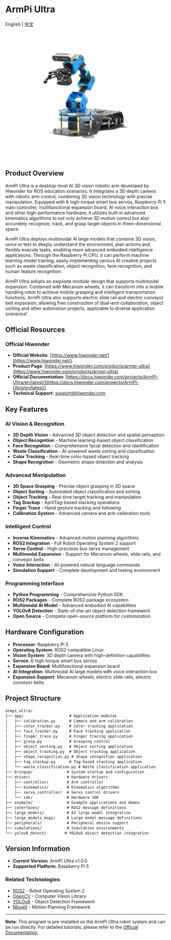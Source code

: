 # ArmPi Ultra

English | [中文](https://github.com/Hiwonder/ArmPi-Ultra/blob/main/README_cn.md)

<p align="center">
  <img src="./sources/images/image.webp" alt="ArmPi Ultra Logo" width="400"/>
</p>

## Product Overview

ArmPi Ultra is a desktop-level AI 3D vision robotic arm developed by Hiwonder for ROS education scenarios. It integrates a 3D depth camera with robotic arm control, combining 3D vision technology with precise manipulation. Equipped with 6 high-torque smart bus servos, Raspberry Pi 5 main controller, multifunctional expansion board, AI voice interaction box and other high-performance hardware, it utilizes built-in advanced kinematics algorithms to not only achieve 3D motion control but also accurately recognize, track, and grasp target objects in three-dimensional space.

ArmPi Ultra deploys multimodal AI large models that combine 3D vision, voice or text to deeply understand the environment, plan actions and flexibly execute tasks, enabling more advanced embodied intelligence applications. Through the Raspberry Pi CPU, it can perform machine learning model training, easily implementing various AI creative projects such as waste classification, object recognition, face recognition, and human feature recognition.

ArmPi Ultra adopts an exquisite modular design that supports multimodal expansion. Combined with Mecanum wheels, it can transform into a mobile handling robot to achieve mobile grasping and intelligent transportation functions. ArmPi Ultra also supports electric slide rail and electric conveyor belt expansion, allowing free construction of dual-arm collaboration, object sorting and other automation projects, applicable to diverse application scenarios!

## Official Resources

### Official Hiwonder
- **Official Website**: [https://www.hiwonder.net/](https://www.hiwonder.net/)
- **Product Page**: [https://www.hiwonder.com/products/armpi-ultra](https://www.hiwonder.com/products/armpi-ultra)
- **Official Documentation**: [https://docs.hiwonder.com/projects/ArmPi-Ultra/en/latest/](https://docs.hiwonder.com/projects/ArmPi-Ultra/en/latest/)
- **Technical Support**: support@hiwonder.com

## Key Features

### AI Vision & Recognition
- **3D Depth Vision** - Advanced 3D object detection and spatial perception
- **Object Recognition** - Machine learning-based object classification
- **Face Recognition** - Comprehensive facial detection and identification
- **Waste Classification** - AI-powered waste sorting and classification
- **Color Tracking** - Real-time color-based object tracking
- **Shape Recognition** - Geometric shape detection and analysis

### Advanced Manipulation
- **3D Space Grasping** - Precise object grasping in 3D space
- **Object Sorting** - Automated object classification and sorting
- **Object Tracking** - Real-time target tracking and manipulation
- **Tag Stackup** - AprilTag-based stacking operations
- **Finger Trace** - Hand gesture tracking and following
- **Calibration System** - Advanced camera and arm calibration tools

### Intelligent Control
- **Inverse Kinematics** - Advanced motion planning algorithms
- **ROS2 Integration** - Full Robot Operating System 2 support
- **Servo Control** - High-precision bus servo management
- **Multimodal Expansion** - Support for Mecanum wheels, slide rails, and conveyor belts
- **Voice Interaction** - AI-powered natural language commands
- **Simulation Support** - Complete development and testing environment

### Programming Interface
- **Python Programming** - Comprehensive Python SDK
- **ROS2 Packages** - Complete ROS2 package ecosystem
- **Multimodal AI Model** - Advanced embodied AI capabilities
- **YOLOv8 Detection** - State-of-the-art object detection framework
- **Open Source** - Complete open-source platform for customization

## Hardware Configuration
- **Processor**: Raspberry Pi 5
- **Operating System**: ROS2 compatible Linux
- **Vision System**: 3D depth camera with high-definition capabilities
- **Servos**: 6 high-torque smart bus servos
- **Expansion Board**: Multifunctional expansion board
- **AI Integration**: Multimodal AI large models with voice interaction box
- **Expansion Support**: Mecanum wheels, electric slide rails, electric conveyor belts

## Project Structure

```
armpi_ultra/
├── app/                    # Application modules
│   ├── calibration.py      # Camera and arm calibration
│   ├── color_tracker.py    # Color tracking application
│   ├── face_tracker.py     # Face tracking application
│   ├── finger_trace.py     # Finger tracing application
│   ├── grasp.py            # Grasping control
│   ├── object_sorting.py   # Object sorting application
│   ├── object_tracking.py  # Object tracking application
│   ├── shape_recognition.py # Shape recognition application
│   ├── tag_stackup.py      # Tag-based stacking application
│   └── waste_classification.py # Waste classification application
├── bringup/               # System startup and configuration
├── driver/                # Hardware drivers
│   ├── controller/        # Arm controller
│   ├── kinematics/        # Kinematics algorithms
│   ├── servo_controller/  # Servo control drivers
│   └── sdk/               # Hardware SDK
├── example/               # Example applications and demos
├── interfaces/            # ROS2 message definitions
├── large_models/          # AI large model integration
├── large_models_msgs/     # Large model message definitions
├── peripherals/           # Peripheral device support
├── simulations/           # Simulation environments
└── yolov8_detect/        # YOLOv8 object detection integration
```

## Version Information
- **Current Version**: ArmPi Ultra v1.0.0
- **Supported Platform**: Raspberry Pi 5

### Related Technologies
- [ROS2](https://ros.org/) - Robot Operating System 2
- [OpenCV](https://opencv.org/) - Computer Vision Library
- [YOLOv8](https://github.com/ultralytics/ultralytics) - Object Detection Framework
- [MoveIt](https://moveit.ros.org/) - Motion Planning Framework

---

**Note**: This program is pre-installed on the ArmPi Ultra robot system and can be run directly. For detailed tutorials, please refer to the [Official Documentation](https://docs.hiwonder.com/projects/ArmPi-Ultra/en/latest/).
